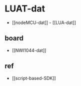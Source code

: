 
# LUAT-dat

- [[nodeMCU-dat]] - [[LUA-dat]] 


## board 

- [[NWI1044-dat]]

## ref 

- [[script-based-SDK]]